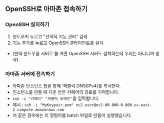 ## OpenSSH로 아마존 접속하기
### OpenSSH 설치하기
1. 윈도우키 누르고 "선택적 기능 관리" 검색
2. 기능 추가를 누르고 OpenSSH 클라이언트를 설치
* (만약 윈도우를 서버로 쓸 거면 OpenSSH 서버도 설치하는데 우리는 아니니까 생략)

### 아마존 서버에 접속하기
 * 아마존 인스턴스 창을 통해 '퍼블릭 DNS(IPv4)를 복사한다.
 * 인스턴스를 만들 때 다운 받은 키페어의 경로를 기억합니다.
 * `ssh -i "키페어" "퍼블릭 도메인"`을 입력합니다.
  * 예시 : `ssh -i "MyKeypair.pem" ec2-user@ec2-00-000-0-000.us-east-2.compute.amazonaws.com`
 * 저 같은 경우에는 이 명령어를 batch 파일로 만들어 실행했습니다.
